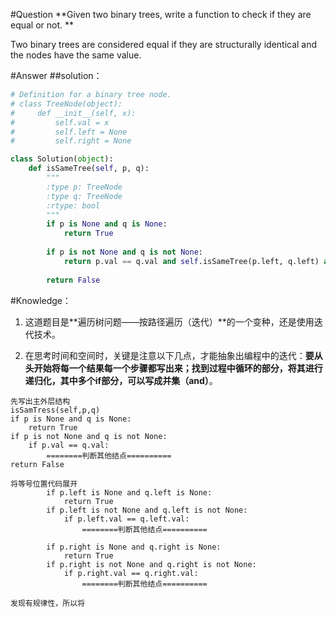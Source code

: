 #Question
**Given two binary trees, write a function to check if they are equal or not.**

Two binary trees are considered equal if they are structurally identical and the nodes have the same value.

#Answer
##solution：
```python
# Definition for a binary tree node.
# class TreeNode(object):
#     def __init__(self, x):
#         self.val = x
#         self.left = None
#         self.right = None

class Solution(object):
    def isSameTree(self, p, q):
        """
        :type p: TreeNode
        :type q: TreeNode
        :rtype: bool
        """
        if p is None and q is None:
            return True
        
        if p is not None and q is not None:
            return p.val == q.val and self.isSameTree(p.left, q.left) and self.isSameTree(p.right, q.right)
        
        return False
```

#Knowledge：
1. 这道题目是**遍历树问题——按路径遍历（迭代）**的一个变种，还是使用迭代技术。

2. 在思考时间和空间时，关键是注意以下几点，才能抽象出编程中的迭代：**要从头开始将每一个结果每一个步骤都写出来；找到过程中循环的部分，将其进行递归化，其中多个if部分，可以写成并集（and）**。

```
先写出主外层结构
isSamTress(self,p,q)
if p is None and q is None:
    return True
if p is not None and q is not None:
    if p.val == q.val:
        ========判断其他结点==========
return False

将等号位置代码展开
        if p.left is None and q.left is None:
            return True
        if p.left is not None and q.left is not None:
            if p.left.val == q.left.val:
                ========判断其他结点==========

        if p.right is None and q.right is None:
            return True
        if p.right is not None and q.right is not None:
            if p.right.val == q.right.val:
                ========判断其他结点==========

发现有规律性，所以将

```
